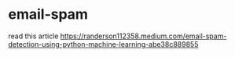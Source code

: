 # email-spam
read this article
https://randerson112358.medium.com/email-spam-detection-using-python-machine-learning-abe38c889855
